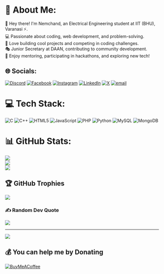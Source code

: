 # 💫 About Me:
👋 Hey there! I'm Nemchand, an Electrical Engineering student at IIT (BHU), Varanasi ⚡.<br>💻 Passionate about coding, web development, and problem-solving.<br>🚀 Love building cool projects and competing in coding challenges.<br>🎭 Junior Secretary at DAAN, contributing to community development.<br>🎯 Enjoy mentoring, participating in hackathons, and exploring new tech!


## 🌐 Socials:
[![Discord](https://img.shields.io/badge/Discord-%237289DA.svg?logo=discord&logoColor=white)](https://discord.gg/nem.web) [![Facebook](https://img.shields.io/badge/Facebook-%231877F2.svg?logo=Facebook&logoColor=white)](https://facebook.com/Neeleshnem) [![Instagram](https://img.shields.io/badge/Instagram-%23E4405F.svg?logo=Instagram&logoColor=white)](https://instagram.com/nemwe_b) [![LinkedIn](https://img.shields.io/badge/LinkedIn-%230077B5.svg?logo=linkedin&logoColor=white)](https://linkedin.com/in/nemweb) [![X](https://img.shields.io/badge/X-black.svg?logo=X&logoColor=white)](https://x.com/Nemchan64357407) [![email](https://img.shields.io/badge/Email-D14836?logo=gmail&logoColor=white)](mailto:nemchand.student.eee23@itbhu.ac.in) 

# 💻 Tech Stack:
![C](https://img.shields.io/badge/c-%2300599C.svg?style=for-the-badge&logo=c&logoColor=white) ![C++](https://img.shields.io/badge/c++-%2300599C.svg?style=for-the-badge&logo=c%2B%2B&logoColor=white) ![HTML5](https://img.shields.io/badge/html5-%23E34F26.svg?style=for-the-badge&logo=html5&logoColor=white) ![JavaScript](https://img.shields.io/badge/javascript-%23323330.svg?style=for-the-badge&logo=javascript&logoColor=%23F7DF1E) ![PHP](https://img.shields.io/badge/php-%23777BB4.svg?style=for-the-badge&logo=php&logoColor=white) ![Python](https://img.shields.io/badge/python-3670A0?style=for-the-badge&logo=python&logoColor=ffdd54) ![MySQL](https://img.shields.io/badge/mysql-4479A1.svg?style=for-the-badge&logo=mysql&logoColor=white) ![MongoDB](https://img.shields.io/badge/MongoDB-%234ea94b.svg?style=for-the-badge&logo=mongodb&logoColor=white)
# 📊 GitHub Stats:
![](https://github-readme-stats.vercel.app/api?username=nem-web&theme=dark&hide_border=false&include_all_commits=false&count_private=false)<br/>
![](https://github-readme-streak-stats.herokuapp.com/?user=nem-web&theme=dark&hide_border=false)<br/>
![](https://github-readme-stats.vercel.app/api/top-langs/?username=nem-web&theme=dark&hide_border=false&include_all_commits=false&count_private=false&layout=compact)

## 🏆 GitHub Trophies
![](https://github-profile-trophy.vercel.app/?username=nem-web&theme=radical&no-frame=false&no-bg=true&margin-w=4)

### ✍️ Random Dev Quote
![](https://quotes-github-readme.vercel.app/api?type=horizontal&theme=radical)

---
[![](https://visitcount.itsvg.in/api?id=nem-web&icon=0&color=0)](https://visitcount.itsvg.in)

  ## 💰 You can help me by Donating
  [![BuyMeACoffee](https://img.shields.io/badge/Buy%20Me%20a%20Coffee-ffdd00?style=for-the-badge&logo=buy-me-a-coffee&logoColor=black)](https://buymeacoffee.com/https://buymeacoffee.com/nemweb) 

  
<!-- Proudly created with GPRM ( https://gprm.itsvg.in ) -->
